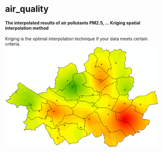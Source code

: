 # air_quality
#### The interpolated results of air pollutants PM2.5, ... Kriging spatial interpolation method
Kriging is the optimal interpolation technique if your data meets certain criteria. 
![](https://github.com/homayoun1990/air_quality/blob/master/files/field11.PNG)

